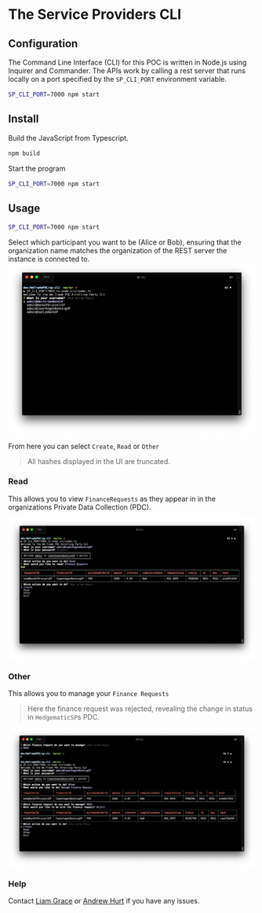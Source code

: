 # The Service Providers CLI

## Configuration

The Command Line Interface (CLI) for this POC is written in Node.js using Inquirer and Commander. The APIs work by calling a rest server that runs locally on a port specified by the `SP_CLI_PORT` environment variable.

``` bash
SP_CLI_PORT=7000 npm start
```

## Install

Build the JavaScript from Typescript.

```bash
npm build
```

Start the program

```bash
SP_CLI_PORT=7000 npm start
```

## Usage

```bash
SP_CLI_PORT=7000 npm start
```

Select which participant you want to be (Alice or Bob), ensuring that the organization name matches the organization of the REST server the instance is connected to.
![Select Participant](docs/select-participant.png "Select a Participant")

From here you can select `Create`, `Read` or `Other`

> All hashes displayed in the UI are truncated.

### Read

This allows you to view `FinanceRequests` as they appear in in the organizations Private Data Collection (PDC).

![Read](docs/read.png "Read an Asset")

### Other

This allows you to manage your `Finance Requests`

> Here the finance request was rejected, revealing the change in status in `HedgematicSP`s PDC.

![Other](docs/other.png "Manage an Asset")

### Help

Contact [Liam Grace](mailto:liam.grace@ibm.com) or [Andrew Hurt](mailto:andrew.hurt1@ibm.com) if you have any issues.
